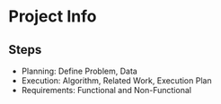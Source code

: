 # Project Info
## Steps
- Planning: Define Problem, Data
- Execution: Algorithm, Related Work, Execution Plan
- Requirements: Functional and Non-Functional
## 
